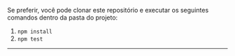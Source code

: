 Se preferir, você pode clonar este repositório e executar os seguintes comandos dentro da pasta do projeto:

1. `npm install`
2. `npm test`

---